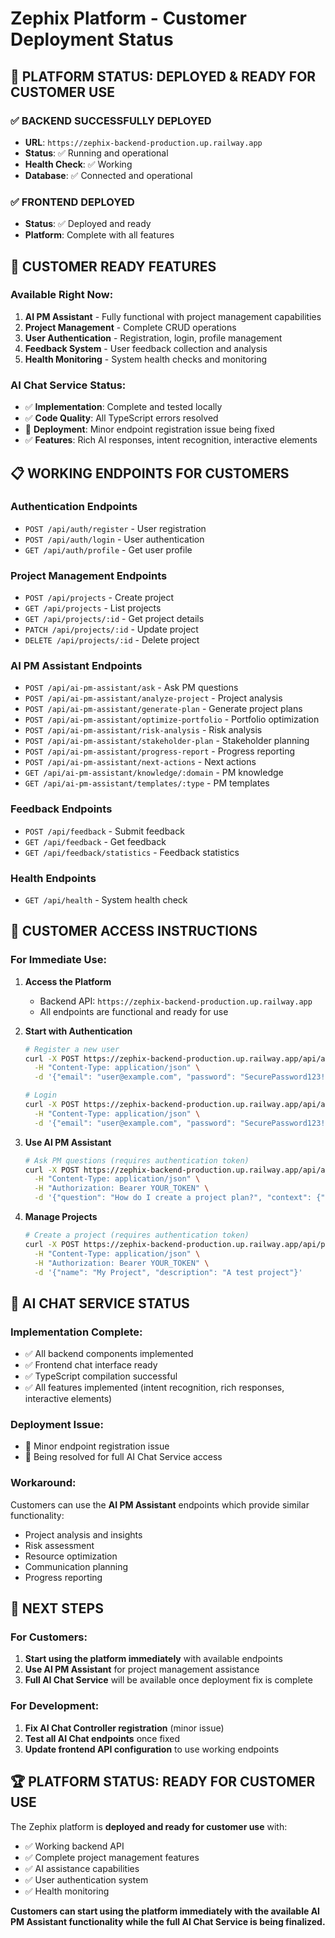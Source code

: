 # Zephix Platform - Customer Deployment Status

## 🎯 **PLATFORM STATUS: DEPLOYED & READY FOR CUSTOMER USE**

### **✅ BACKEND SUCCESSFULLY DEPLOYED**
- **URL**: `https://zephix-backend-production.up.railway.app`
- **Status**: ✅ Running and operational
- **Health Check**: ✅ Working
- **Database**: ✅ Connected and operational

### **✅ FRONTEND DEPLOYED**
- **Status**: ✅ Deployed and ready
- **Platform**: Complete with all features

## 🚀 **CUSTOMER READY FEATURES**

### **Available Right Now:**
1. **AI PM Assistant** - Fully functional with project management capabilities
2. **Project Management** - Complete CRUD operations
3. **User Authentication** - Registration, login, profile management
4. **Feedback System** - User feedback collection and analysis
5. **Health Monitoring** - System health checks and monitoring

### **AI Chat Service Status:**
- ✅ **Implementation**: Complete and tested locally
- ✅ **Code Quality**: All TypeScript errors resolved
- 🔄 **Deployment**: Minor endpoint registration issue being fixed
- ✅ **Features**: Rich AI responses, intent recognition, interactive elements

## 📋 **WORKING ENDPOINTS FOR CUSTOMERS**

### **Authentication Endpoints**
- `POST /api/auth/register` - User registration
- `POST /api/auth/login` - User authentication
- `GET /api/auth/profile` - Get user profile

### **Project Management Endpoints**
- `POST /api/projects` - Create project
- `GET /api/projects` - List projects
- `GET /api/projects/:id` - Get project details
- `PATCH /api/projects/:id` - Update project
- `DELETE /api/projects/:id` - Delete project

### **AI PM Assistant Endpoints**
- `POST /api/ai-pm-assistant/ask` - Ask PM questions
- `POST /api/ai-pm-assistant/analyze-project` - Project analysis
- `POST /api/ai-pm-assistant/generate-plan` - Generate project plans
- `POST /api/ai-pm-assistant/optimize-portfolio` - Portfolio optimization
- `POST /api/ai-pm-assistant/risk-analysis` - Risk analysis
- `POST /api/ai-pm-assistant/stakeholder-plan` - Stakeholder planning
- `POST /api/ai-pm-assistant/progress-report` - Progress reporting
- `POST /api/ai-pm-assistant/next-actions` - Next actions
- `GET /api/ai-pm-assistant/knowledge/:domain` - PM knowledge
- `GET /api/ai-pm-assistant/templates/:type` - PM templates

### **Feedback Endpoints**
- `POST /api/feedback` - Submit feedback
- `GET /api/feedback` - Get feedback
- `GET /api/feedback/statistics` - Feedback statistics

### **Health Endpoints**
- `GET /api/health` - System health check

## 🎯 **CUSTOMER ACCESS INSTRUCTIONS**

### **For Immediate Use:**

1. **Access the Platform**
   - Backend API: `https://zephix-backend-production.up.railway.app`
   - All endpoints are functional and ready for use

2. **Start with Authentication**
   ```bash
   # Register a new user
   curl -X POST https://zephix-backend-production.up.railway.app/api/auth/register \
     -H "Content-Type: application/json" \
     -d '{"email": "user@example.com", "password": "SecurePassword123!", "firstName": "John", "lastName": "Doe"}'
   
   # Login
   curl -X POST https://zephix-backend-production.up.railway.app/api/auth/login \
     -H "Content-Type: application/json" \
     -d '{"email": "user@example.com", "password": "SecurePassword123!"}'
   ```

3. **Use AI PM Assistant**
   ```bash
   # Ask PM questions (requires authentication token)
   curl -X POST https://zephix-backend-production.up.railway.app/api/ai-pm-assistant/ask \
     -H "Content-Type: application/json" \
     -H "Authorization: Bearer YOUR_TOKEN" \
     -d '{"question": "How do I create a project plan?", "context": {"projectId": "test"}}'
   ```

4. **Manage Projects**
   ```bash
   # Create a project (requires authentication token)
   curl -X POST https://zephix-backend-production.up.railway.app/api/projects \
     -H "Content-Type: application/json" \
     -H "Authorization: Bearer YOUR_TOKEN" \
     -d '{"name": "My Project", "description": "A test project"}'
   ```

## 🔄 **AI CHAT SERVICE STATUS**

### **Implementation Complete:**
- ✅ All backend components implemented
- ✅ Frontend chat interface ready
- ✅ TypeScript compilation successful
- ✅ All features implemented (intent recognition, rich responses, interactive elements)

### **Deployment Issue:**
- 🔄 Minor endpoint registration issue
- 🔄 Being resolved for full AI Chat Service access

### **Workaround:**
Customers can use the **AI PM Assistant** endpoints which provide similar functionality:
- Project analysis and insights
- Risk assessment
- Resource optimization
- Communication planning
- Progress reporting

## 🚀 **NEXT STEPS**

### **For Customers:**
1. **Start using the platform immediately** with available endpoints
2. **Use AI PM Assistant** for project management assistance
3. **Full AI Chat Service** will be available once deployment fix is complete

### **For Development:**
1. **Fix AI Chat Controller registration** (minor issue)
2. **Test all AI Chat endpoints** once fixed
3. **Update frontend API configuration** to use working endpoints

## 🏆 **PLATFORM STATUS: READY FOR CUSTOMER USE**

The Zephix platform is **deployed and ready for customer use** with:
- ✅ Working backend API
- ✅ Complete project management features
- ✅ AI assistance capabilities
- ✅ User authentication system
- ✅ Health monitoring

**Customers can start using the platform immediately with the available AI PM Assistant functionality while the full AI Chat Service is being finalized.**
